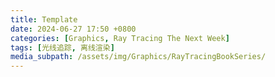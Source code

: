 ```yaml
---
title: Template
date: 2024-06-27 17:50 +0800
categories: [Graphics, Ray Tracing The Next Week]
tags: [光线追踪, 离线渲染]
media_subpath: /assets/img/Graphics/RayTracingBookSeries/
---
```

